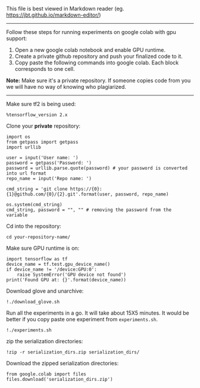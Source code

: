 This file is best viewed in Markdown reader (eg. https://jbt.github.io/markdown-editor/)

----

Follow these steps for running experiments on google colab with gpu support:

1. Open a new google colab notebook and enable GPU runtime.
2. Create a private github repository and push your finalized code to it.
3. Copy paste the following commands into google colab. Each block corresponds to one cell.

**Note:** Make sure it's a private repository. If someone copies code from you we will have no way of knowing who plagiarized.

----

Make sure tf2 is being used:
```
%tensorflow_version 2.x
```

Clone your **private** repository:
```
import os
from getpass import getpass
import urllib

user = input('User name: ')
password = getpass('Password: ')
password = urllib.parse.quote(password) # your password is converted into url format
repo_name = input('Repo name: ')

cmd_string = 'git clone https://{0}:{1}@github.com/{0}/{2}.git'.format(user, password, repo_name)

os.system(cmd_string)
cmd_string, password = "", "" # removing the password from the variable
```

Cd into the repository:
```
cd your-repository-name/
```

Make sure GPU runtime is on:
```
import tensorflow as tf
device_name = tf.test.gpu_device_name()
if device_name != '/device:GPU:0':
    raise SystemError('GPU device not found')
print('Found GPU at: {}'.format(device_name))
```

Download glove and unarchive:
```
!./download_glove.sh
```

Run all the experiments in a go. It will take about 15X5 minutes. It would be better if you copy paste one experiment from `experiments.sh`.
```
!./experiments.sh
```

zip the serialization directories:
```
!zip -r serialization_dirs.zip serialization_dirs/
```

Download the zipped serialization directories:
```
from google.colab import files
files.download('serialization_dirs.zip')
```
